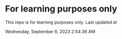# For learning purposes only
This repo is for learning purposes only.
Last updated at

Wednesday, September 6, 2023 2:54:36 AM


